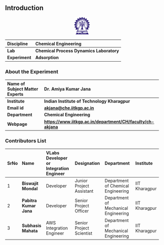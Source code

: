## Introduction

<div align="center">
<img src="experiment/images/iitkgp.png" width="10%">
</div>

<b>Discipline | <b> Chemical Engineering
:--|:--|
<b> Lab | <b> **Chemical Process Dynamics Laboratory**
<b> Experiment|     <b> **Adsorption**


### About the Experiment 

<!--Fill a brief description of this experiment here-->

<b>Name of Subject Matter Experts | <b> **Dr. Amiya Kumar Jana**
:--|:--|
<b> Institute | <b>  **Indian Institute of Technology Kharagpur**
<b> Email id|     <b>  **akjana@che.iitkgp.ac.in**
<b> Department |  **Chemical Engineering**
<b>Webpage| <b> https://www.iitkgp.ac.in/department/CH/faculty/ch-akjana




### Contributors List

SrNo | Name | VLabs Developer or Integration Engineer | Designation | Department| Institute
:--|:--|:--|:--|:--|:--|
1 | **Biswajit Mondal** |Developer | Junior Project Assistant | Department of Chemical Engineering | IIT Kharagpur |
2 | **Pabitra Kumar Jana** |Developer | Senior Project Officer | Department of Mechanical Engineering | IIT Kharagpur | 
3 | **Subhasis Mahata** |AWS Integration Engineer | Senior Project Scientist | Department of Mechanical Engineering | IIT Kharagpur |  
